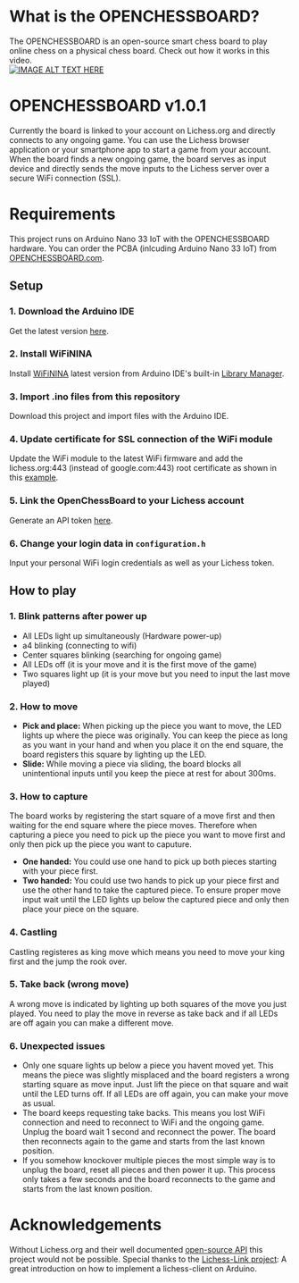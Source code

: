 # What is the OPENCHESSBOARD?
The OPENCHESSBOARD is an open-source smart chess board to play online chess on a physical chess board.
Check out how it works in this video.<br/>
[![IMAGE ALT TEXT HERE](https://img.youtube.com/vi/PFouUxKJOSc/0.jpg)](https://www.youtube.com/watch?v=PFouUxKJOSc)
# OPENCHESSBOARD v1.0.1
Currently the board is linked to your account on Lichess.org and directly connects to any ongoing game. You can use the Lichess browser application or your smartphone app to start a game from your account. When the board finds a new ongoing game, the board serves as input device and directly sends the move inputs to the Lichess server over a secure WiFi connection (SSL).

# Requirements
This project runs on Arduino Nano 33 IoT with the OPENCHESSBOARD hardware. You can order the PCBA (inlcuding Arduino Nano 33 IoT) from [OPENCHESSBOARD.com](http://openchessboard.com/).

## Setup
### 1. Download the Arduino IDE
Get the latest version [here](https://www.arduino.cc/en/software).
### 2. Install WiFiNINA
Install [WiFiNINA](https://www.arduino.cc/reference/en/libraries/wifinina) latest version from Arduino IDE's built-in [Library Manager](https://docs.arduino.cc/software/ide-v2/tutorials/ide-v2-installing-a-library).
### 3. Import .ino files from this repository
Download this project and import files with the Arduino IDE.
### 4. Update certificate for SSL connection of the WiFi module
Update the WiFi module to the latest WiFi firmware and add the lichess.org:443 (instead of google.com:443) root certificate as shown in this [example](https://support.arduino.cc/hc/en-us/articles/360016119219-How-to-add-certificates-to-Wifi-Nina-Wifi-101-Modules-).
### 5. Link the OpenChessBoard to your Lichess account
Generate an API token [here](https://lichess.org/account/oauth/token).
### 6. Change your login data in `configuration.h`
Input your personal WiFi login credentials as well as your Lichess token.

## How to play
### 1. Blink patterns after power up
- All LEDs light up simultaneously (Hardware power-up)
-  a4 blinking (connecting to wifi)
- Center squares blinking (searching for ongoing game)
- All LEDs off (it is your move and it is the first move of the game)
- Two squares light up  (it is your move but you need to input the last move played)
### 2. How to move
- 	**Pick and place:** When picking up the piece you want to move, the LED lights up where the piece was originally.
You can keep the piece as long as you want in your hand and when you place it on the end square,
the board registers this square by lighting up the LED.
- 	**Slide:** While moving a piece via sliding, the board blocks all unintentional inputs until you keep the piece at rest for about 300ms.
### 3. How to capture
The board works by registering the start square of a move first and then waiting for the end square where the piece moves.
Therefore when capturing a piece you need to pick up the piece you want to move first and only then pick up the piece you want to caputure.
- **One handed:** You could use one hand to pick up both pieces starting with your piece first.
- **Two handed:** You could use two hands to pick up your piece first and use the other hand to take the captured piece.
To ensure proper move input wait until the LED lights up below the captured piece and only then place your piece on the square.
### 4. Castling
Castling registeres as king move which means you need to move your king first and the jump the rook over.
### 5. Take back (wrong move)
A wrong move is indicated by lighting up both squares of the move you just played.
You need to play the move in reverse as take back and if all LEDs are off again you can make a different move.
### 6. Unexpected issues
- Only one square lights up below a piece you havent moved yet.
This means the piece was slightly misplaced and the board registers a wrong starting square as move input.
Just lift the piece on that square and wait until the LED turns off. If all LEDs are off again, you can make your move as usual.
- The board keeps requesting take backs.
This means you lost WiFi connection and need to reconnect to WiFi and the ongoing game. Unplug the board  wait 1 second and reconnect the power.
The board then reconnects again to the game and starts from the last known position.
- If you somehow knockover multiple pieces the most simple way is to unplug the board, reset all pieces and then power it up.
This process only takes a few seconds and the board reconnects to the game and starts from the last known position.
# Acknowledgements
Without Lichess.org and their well documented [open-source API](https://lichess.org/api) this project would not be possible.
Special thanks to the [Lichess-Link project](https://github.com/Kzra/Lichess-Link): A great introduction on how to implement a lichess-client on Arduino.

